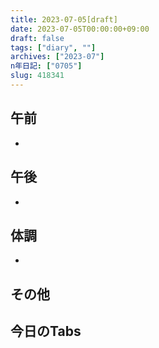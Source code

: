 ```yaml
---
title: 2023-07-05[draft]
date: 2023-07-05T00:00:00+09:00
draft: false
tags: ["diary", ""]
archives: ["2023-07"]
n年日記: ["0705"]
slug: 418341
---
```

## 午前
- 
## 午後
- 
## 体調
- 
## その他
## 今日のTabs